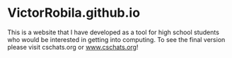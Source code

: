 # VictorRobila.github.io

This is a website that I have developed as a tool for high school students who would be interested in getting into computing. To see the final version please visit cschats.org or www.cschats.org!
